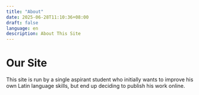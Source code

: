 ```yaml
---
title: "About"
date: 2025-06-28T11:10:36+08:00
draft: false
language: en
description: About This Site
---
```


# Our Site
This site is run by a single aspirant student who initially wants to improve his own Latin language skills, but end up deciding to publish his work online.